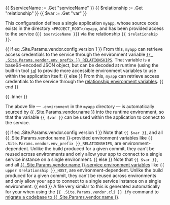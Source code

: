 <!-- shortcode start {{ .Name }} -->
{{ $serviceName := .Get "serviceName" }}
{{ $relationship := .Get "relationship" }}
{{ $var := .Get "var" }}

This configuration defines a single application `myapp`, whose source code exists in the directory `<PROJECT_ROOT>/myapp`, and has been provided access to the service (`{{ $serviceName }}`) via the relationship `{{ $relationship }}`.

{{ if eq .Site.Params.vendor.config.version 1 }}
From this, `myapp` can retrieve access credentials to the service through the environment variable [`{{ .Site.Params.vendor.env_prefix }}_RELATIONSHIPS`](#relationship-reference).
That variable is a base64-encoded JSON object, but can be decoded at runtime (using the built-in tool [`jq`](https://jqlang.github.io/jq/)) to provide more accessible environment variables to use within the application itself:
{{ else }}
From this, `myapp` can retrieve access credentials to the service through the [relationship environment variables](#relationship-reference).
{{ end }}

{{ .Inner }}

The above file &mdash; `.environment` in the `myapp` directory &mdash; is automatically sourced by {{ .Site.Params.vendor.name }} into the runtime environment, so that the variable `{{ $var }}` can be used within the application to connect to the service.

{{ if eq .Site.Params.vendor.config.version 1 }}
Note that `{{ $var }}`, and all {{ .Site.Params.vendor.name }}-provided environment variables like `{{ .Site.Params.vendor.env_prefix }}_RELATIONSHIPS`, are environment-dependent. Unlike the build produced for a given commit, they can't be reused across environments and only allow your app to connect to a single service instance on a single environment.
{{ else }}
Note that `{{ $var }}`, and all [{{ .Site.Params.vendor.name }}-service environment variables](/development/variables/_index.md#service-specific-variables) like `{{ upper $relationship }}_HOST`, are environment-dependent. Unlike the build produced for a given commit, they can't be reused across environments and only allow your app to connect to a single service instance on a single environment.
{{ end }}
A file very similar to this is generated automatically for your when using the `{{ .Site.Params.vendor.cli }} ify` command to [migrate a codebase to {{ .Site.Params.vendor.name }}](/get-started).
<!-- shortcode end {{ .Name }} -->
